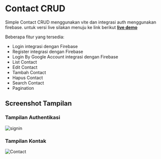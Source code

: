 # Contact CRUD

Simple Contact CRUD menggunakan vite dan integrasi auth menggunakan firebase. untuk versi live silakan menuju ke link berikut [**live demo**](https://contact-list-app-gamma.vercel.app/)

Beberapa fitur yang tersedia:
- Login integrasi dengan Firebase
- Register integrasi dengan Firebase
- Login By Google Account integrasi dengan Firebase
- List Contact
- Edit Contact
- Tambah Contact
- Hapus Contact
- Search Contact
- Pagination

## Screenshot Tampilan

### Tampilan Authentikasi
![signin](https://github.com/rivorizaldi/contact-list-app/assets/38255538/7f7e0ac3-dc8d-4597-b3f8-99a4c3de04e6)


### Tampilan Kontak
![Contact](https://github.com/rivorizaldi/contact-list-app/assets/38255538/4833c63d-0156-4417-b2f0-fc77797fed87)
